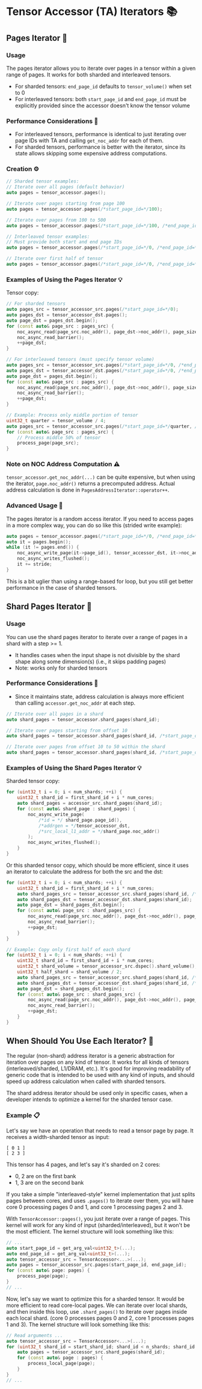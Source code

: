 # Tensor Accessor (TA) Iterators 📚

## Pages Iterator 📄

### Usage
The pages iterator allows you to iterate over pages in a tensor within a given range of pages. It works for both sharded and interleaved tensors.
- For sharded tensors: `end_page_id` defaults to `tensor_volume()` when set to 0
- For interleaved tensors: both `start_page_id` and `end_page_id` must be explicitly provided since the accessor doesn't know the tensor volume

### Performance Considerations 🚀
- For interleaved tensors, performance is identical to just iterating over page IDs with TA and calling `get_noc_addr` for each of them.
- For sharded tensors, performance is better with the iterator, since its state allows skipping some expensive address computations.

### Creation ⚙️
```c++
// Sharded tensor examples:
// Iterate over all pages (default behavior)
auto pages = tensor_accessor.pages();

// Iterate over pages starting from page 100
auto pages = tensor_accessor.pages(/*start_page_id=*/100);

// Iterate over pages from 100 to 500
auto pages = tensor_accessor.pages(/*start_page_id=*/100, /*end_page_id=*/500);

// Interleaved tensor examples:
// Must provide both start and end page IDs
auto pages = tensor_accessor.pages(/*start_page_id=*/0, /*end_page_id=*/tensor_volume);

// Iterate over first half of tensor
auto pages = tensor_accessor.pages(/*start_page_id=*/0, /*end_page_id=*/tensor_volume / 2);
```

### Examples of Using the Pages Iterator 💡
Tensor copy:
```c++
// For sharded tensors
auto pages_src = tensor_accessor_src.pages(/*start_page_id=*/0);
auto pages_dst = tensor_accessor_dst.pages();
auto page_dst = pages_dst.begin();
for (const auto& page_src : pages_src) {
    noc_async_read(page_src.noc_addr(), page_dst->noc_addr(), page_size);
    noc_async_read_barrier();
    ++page_dst;
}

// For interleaved tensors (must specify tensor volume)
auto pages_src = tensor_accessor_src.pages(/*start_page_id=*/0, /*end_page_id=*/tensor_volume);
auto pages_dst = tensor_accessor_dst.pages(/*start_page_id=*/0, /*end_page_id=*/tensor_volume);
auto page_dst = pages_dst.begin();
for (const auto& page_src : pages_src) {
    noc_async_read(page_src.noc_addr(), page_dst->noc_addr(), page_size);
    noc_async_read_barrier();
    ++page_dst;
}

// Example: Process only middle portion of tensor
uint32_t quarter = tensor_volume / 4;
auto pages_src = tensor_accessor_src.pages(/*start_page_id=*/quarter, /*end_page_id=*/3 * quarter);
for (const auto& page_src : pages_src) {
    // Process middle 50% of tensor
    process_page(page_src);
}
```

### Note on NOC Address Computation ⚠️
`tensor_accessor.get_noc_addr(...)` can be quite expensive, but when using the iterator, `page.noc_addr()` returns a precomputed address. Actual address calculation is done in `PagesAddressIterator::operator++`.

### Advanced Usage 🔧
The pages iterator is a random access iterator. If you need to access pages in a more complex way, you can do so like this (strided write example):
```C++
auto pages = tensor_accessor.pages(/*start_page_id=*/0, /*end_page_id=*/tensor_volume);
auto it = pages.begin();
while (it != pages.end()) {
    noc_async_write_page(it->page_id(), tensor_accessor_dst, it->noc_addr());
    noc_async_writes_flushed();
    it += stride;
}
```

This is a bit uglier than using a range-based for loop, but you still get better performance in the case of sharded tensors.


## Shard Pages Iterator 🧩

### Usage
You can use the shard pages iterator to iterate over a range of pages in a shard with a step >= 1.
- It handles cases when the input shape is not divisible by the shard shape along some dimension(s) (i.e., it skips padding pages)
- Note: works only for sharded tensors

### Performance Considerations 🚀
- Since it maintains state, address calculation is always more efficient than calling `accessor.get_noc_addr` at each step.

```c++
// Iterate over all pages in a shard
auto shard_pages = tensor_accessor.shard_pages(shard_id);

// Iterate over pages starting from offset 10
auto shard_pages = tensor_accessor.shard_pages(shard_id, /*start_page_offset=*/10);

// Iterate over pages from offset 10 to 50 within the shard
auto shard_pages = tensor_accessor.shard_pages(shard_id, /*start_page_offset=*/10, /*end_page_offset=*/50);
```

### Examples of Using the Shard Pages Iterator 💡
Sharded tensor copy:
```c++
for (uint32_t i = 0; i < num_shards; ++i) {
    uint32_t shard_id = first_shard_id + i * num_cores;
    auto shard_pages = accessor_src.shard_pages(shard_id);
    for (const auto& shard_page : shard_pages) {
        noc_async_write_page(
            /*id = */ shard_page.page_id(),
            /*addrgen = */tensor_accessor_dst,
            /*src_local_l1_addr = */shard_page.noc_addr()
        );
        noc_async_writes_flushed();
    }
}
```

Or this sharded tensor copy, which should be more efficient, since it uses an iterator to calculate the address for both the src and the dst:
```c++
for (uint32_t i = 0; i < num_shards; ++i) {
    uint32_t shard_id = first_shard_id + i * num_cores;
    auto shard_pages_src = tensor_accessor_src.shard_pages(shard_id, /*start_page_offset=*/0);
    auto shard_pages_dst = tensor_accessor_dst.shard_pages(shard_id);
    auto page_dst = shard_pages_dst.begin();
    for (const auto& page_src : shard_pages_src) {
        noc_async_read(page_src.noc_addr(), page_dst->noc_addr(), page_size);
        noc_async_read_barrier();
        ++page_dst;
    }
}

// Example: Copy only first half of each shard
for (uint32_t i = 0; i < num_shards; ++i) {
    uint32_t shard_id = first_shard_id + i * num_cores;
    uint32_t shard_volume = tensor_accessor_src.dspec().shard_volume();
    uint32_t half_shard = shard_volume / 2;
    auto shard_pages_src = tensor_accessor_src.shard_pages(shard_id, /*start_page_offset=*/0, /*end_page_offset=*/half_shard);
    auto shard_pages_dst = tensor_accessor_dst.shard_pages(shard_id, /*start_page_offset=*/0, /*end_page_offset=*/half_shard);
    auto page_dst = shard_pages_dst.begin();
    for (const auto& page_src : shard_pages_src) {
        noc_async_read(page_src.noc_addr(), page_dst->noc_addr(), page_size);
        noc_async_read_barrier();
        ++page_dst;
    }
}

```

## When Should You Use Each Iterator? 🤔

The regular (non-shard) address iterator is a generic abstraction for iteration over pages on any kind of tensor.
It works for all kinds of tensors (interleaved/sharded, L1/DRAM, etc.). It's good for improving readability of generic code that is intended to be used with any kind of inputs, and should speed up address calculation when called with sharded tensors.

The shard address iterator should be used only in specific cases, when a developer intends to optimize a kernel for the sharded tensor case.

### Example 📋

Let's say we have an operation that needs to read a tensor page by page.
It receives a width-sharded tensor as input:
```
[ 0 1 ]
[ 2 3 ]
```
This tensor has 4 pages, and let's say it's sharded on 2 cores:
- 0, 2 are on the first bank
- 1, 3 are on the second bank

If you take a simple "interleaved-style" kernel implementation that just splits pages between cores, and uses `.pages()` to iterate over them, you will have core 0 processing pages 0 and 1, and core 1 processing pages 2 and 3.

With `TensorAccessor::pages()`, you just iterate over a range of pages. This kernel will work for any kind of input (sharded/interleaved), but it won't be the most efficient. The kernel structure will look something like this:

```C++
// ...
auto start_page_id = get_arg_val<uint32_t>(...);
auto end_page_id = get_arg_val<uint32_t>(...);
auto tensor_accessor_src = TensorAccessor<...>(...);
auto pages = tensor_accessor_src.pages(start_page_id, end_page_id);
for (const auto& page: pages) {
    process_page(page);
}
// ...
```

Now, let's say we want to optimize this for a sharded tensor. It would be more efficient to read core-local pages.
We can iterate over local shards, and then inside this loop, use `.shard_pages()` to iterate over pages inside each local shard.
(core 0 processes pages 0 and 2, core 1 processes pages 1 and 3). The kernel structure will look something like this:

```C++
// Read arguments ...
auto tensor_accessor_src = TensorAccessor<...>(...);
for (uint32_t shard_id = start_shard_id; shard_id < n_shards; shard_id += shard_stride) {
    auto pages = tensor_accessor_src.shard_pages(shard_id);
    for (const auto& page : pages) {
        process_local_page(page);
    }
}
// ...
```
